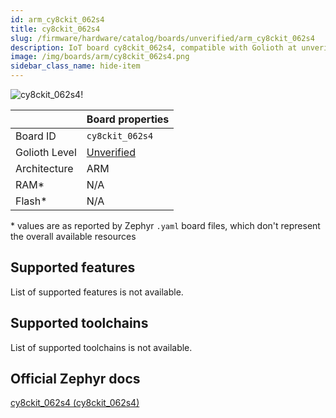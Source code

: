 ```yaml
---
id: arm_cy8ckit_062s4
title: cy8ckit_062s4
slug: /firmware/hardware/catalog/boards/unverified/arm_cy8ckit_062s4
description: IoT board cy8ckit_062s4, compatible with Golioth at unverified level.
image: /img/boards/arm/cy8ckit_062s4.png
sidebar_class_name: hide-item
---
```


[//]: # (This is an auto-generated file, do not edit! Changes to it will be lost upon re-generation)

![cy8ckit_062s4!](/img/boards/arm/cy8ckit_062s4.png "cy8ckit_062s4")

|                | Board properties     |
| -------------  | -------------------- |
| Board ID       | `cy8ckit_062s4` |
| Golioth Level  | [Unverified](/firmware/hardware#unverified-boards) |
| Architecture   | ARM |
| RAM*           | N/A |
| Flash*         | N/A |

\* values are as reported by Zephyr `.yaml` board files, which don't represent the overall available resources



## Supported features

List of supported features is not available.

## Supported toolchains

List of supported toolchains is not available.

## Official Zephyr docs

[cy8ckit_062s4 (cy8ckit_062s4)](https://docs.zephyrproject.org/3.6.0/boards/arm/cy8ckit_062s4/doc/index.html)
